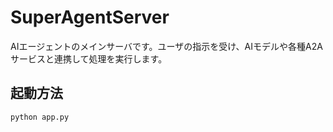 # SuperAgentServer

AIエージェントのメインサーバです。ユーザの指示を受け、AIモデルや各種A2Aサービスと連携して処理を実行します。

## 起動方法
```
python app.py
```
